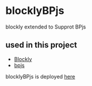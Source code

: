 # blocklyBPjs
blockly extended to Supprot BPjs

## used in this project 
 * [Blockly](https://developers.google.com/blockly/)
 * [bpjs](http://bpjs.readthedocs.io/en/latest/)

blocklyBPjs is deployed [here](https://maxget7.000webhostapp.com/)
